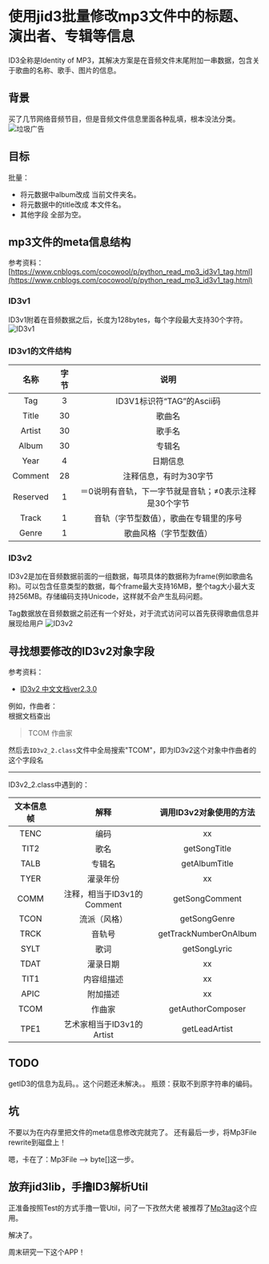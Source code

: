 # 使用jid3批量修改mp3文件中的标题、演出者、专辑等信息
ID3全称是Identity of MP3，其解决方案是在音频文件末尾附加一串数据，包含关于歌曲的名称、歌手、图片的信息。

## 背景
买了几节网络音频节目，但是音频文件信息里面各种乱填，根本没法分类。
![垃圾广告](../../../../image/zzzTest/png01.png)

## 目标
批量：
 - 将元数据中album改成 当前文件夹名。
 - 将元数据中的title改成 本文件名。
 - 其他字段 全部为空。

## mp3文件的meta信息结构
参考资料：[https://www.cnblogs.com/cocowool/p/python_read_mp3_id3v1_tag.html](https://www.cnblogs.com/cocowool/p/python_read_mp3_id3v1_tag.html)
### ID3v1
ID3v1附着在音频数据之后，长度为128bytes，每个字段最大支持30个字符。
![ID3v1](../../../../image/zzzTest/ID3v1.png)

### ID3v1的文件结构
| 名称 | 字节 | 说明 |
| :------: | :------: | :------: |
| Tag | 3 | ID3V1标识符“TAG”的Ascii码 |
| Title | 30 | 歌曲名 |
| Artist | 30 | 歌手名 |
| Album | 30 | 专辑名 |
| Year | 4 | 日期信息 |
| Comment | 28 | 注释信息，有时为30字节 |
| Reserved | 1 | ＝0说明有音轨，下一字节就是音轨；≠0表示注释是30个字节 |
| Track | 1 | 音轨（字节型数值），歌曲在专辑里的序号 |
| Genre | 1 | 歌曲风格（字节型数值） |

### ID3v2
ID3v2是加在音频数据前面的一组数据，每项具体的数据称为frame(例如歌曲名称)。可以包含任意类型的数据，每个frame最大支持16MB，整个tag大小最大支持256MB。存储编码支持Unicode，这样就不会产生乱码问题。

Tag数据放在音频数据之前还有一个好处，对于流式访问可以首先获得歌曲信息并展现给用户
![ID3v2](../../../../image/zzzTest/ID3v2.png)

## 寻找想要修改的ID3v2对象字段
参考资料：
 - [ID3v2 中文文档ver2.3.0](https://blog.csdn.net/cheetah023/article/details/52119864)

例如，作曲者：  
根据文档查出  
>TCOM    作曲家

然后去`ID3v2_2.class`文件中全局搜索"TCOM"，即为ID3v2这个对象中作曲者的这个字段名


---
ID3v2_2.class中遇到的：

| 文本信息帧 | 解释 | 调用ID3v2对象使用的方法 |
| :------: | :------: | :------: |
| TENC | 编码 | xx |
| TIT2 | 歌名 | getSongTitle |
| TALB | 专辑名 | getAlbumTitle |
| TYER | 灌录年份 | xx |
| COMM | 注释，相当于ID3v1的Comment | getSongComment |
| TCON | 流派（风格）| getSongGenre |
| TRCK | 音轨号 | getTrackNumberOnAlbum |
| SYLT | 歌词 | getSongLyric |
| TDAT | 灌录日期 | xx |
| TIT1 | 内容组描述 | xx |
| APIC | 附加描述 | xx |
| TCOM | 作曲家 | getAuthorComposer |
| TPE1 | 艺术家相当于ID3v1的Artist | getLeadArtist |


## TODO
getID3的信息为乱码。。这个问题还未解决。。
瓶颈：获取不到原字符串的编码。

## 坑
不要以为在内存里把文件的meta信息修改完就完了。
还有最后一步，将Mp3File rewrite到磁盘上！

嗯，卡在了：Mp3File --> byte[]这一步。

## 放弃jid3lib，手撸ID3解析Util

正准备按照Test的方式手撸一管Util，问了一下孜然大佬 被推荐了[Mp3tag](https://www.mp3tag.de/en/)这个应用。

解决了。

周末研究一下这个APP！
